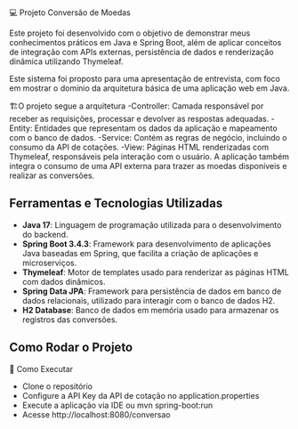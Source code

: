 💻 Projeto Conversão de Moedas

Este projeto foi desenvolvido com o objetivo de demonstrar meus conhecimentos práticos em Java e Spring Boot, além de aplicar conceitos de integração com APIs externas, persistência de dados e renderização dinâmica utilizando Thymeleaf.

Este sistema foi proposto para uma apresentação de entrevista, com foco em mostrar o domínio da arquitetura básica de uma aplicação web em Java.

🏗️O projeto segue a arquitetura
  -Controller: Camada responsável por receber as requisições, processar e devolver as respostas adequadas.
  -Entity: Entidades que representam os dados da aplicação e mapeamento com o banco de dados.
  -Service: Contém as regras de negócio, incluindo o consumo da API de cotações.
  -View: Páginas HTML renderizadas com Thymeleaf, responsáveis pela interação com o usuário.
A aplicação também integra o consumo de uma API externa para trazer as moedas disponíveis e realizar as conversões.

## Ferramentas e Tecnologias Utilizadas

- **Java 17**: Linguagem de programação utilizada para o desenvolvimento do backend.
- **Spring Boot 3.4.3**: Framework para desenvolvimento de aplicações Java baseadas em Spring, que facilita a criação de aplicações e microserviços.
- **Thymeleaf**: Motor de templates usado para renderizar as páginas HTML com dados dinâmicos.
- **Spring Data JPA**: Framework para persistência de dados em banco de dados relacionais, utilizado para interagir com o banco de dados H2.
- **H2 Database**: Banco de dados em memória usado para armazenar os registros das conversões.

## Como Rodar o Projeto

🚀 Como Executar
- Clone o repositório
- Configure a API Key da API de cotação no application.properties
- Execute a aplicação via IDE ou mvn spring-boot:run
- Acesse http://localhost:8080/conversao
